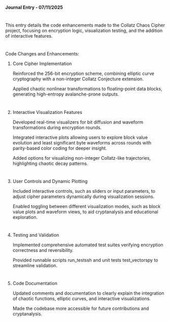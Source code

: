 **Journal Entry - 07/11/2025**
#
#
This entry details the code enhancements made to the Collatz Chaos Cipher project, focusing on encryption logic, visualization testing, and the addition of interactive features.
#
#
Code Changes and Enhancements:


1. Core Cipher Implementation

   Reinforced the 256-bit encryption scheme, combining elliptic curve cryptography with a non-integer Collatz Conjecture extension.

   Applied chaotic nonlinear transformations to floating-point data blocks, generating high-entropy avalanche-prone outputs.

#
2. Interactive Visualization Features

    Developed real-time visualizers for bit diffusion and waveform transformations during encryption rounds.

    Integrated interactive plots allowing users to explore block value evolution and least significant byte waveforms across rounds with parity-based color coding for deeper insight.

    Added options for visualizing non-integer Collatz-like trajectories, highlighting chaotic decay patterns.

#
3. User Controls and Dynamic Plotting

   Included interactive controls, such as sliders or input parameters, to adjust cipher parameters dynamically during visualization sessions.

   Enabled toggling between different visualization modes, such as block value plots and waveform views, to aid cryptanalysis and educational exploration.
#

4. Testing and Validation

   Implemented comprehensive automated test suites verifying encryption correctness and reversibility.

   Provided runnable scripts run_testssh and unit tests test_vectorspy to streamline validation.
#

5. Code Documentation

   Updated comments and documentation to clearly explain the integration of chaotic functions, elliptic curves, and interactive visualizations.

   Made the codebase more accessible for future contributions and cryptanalysis.
